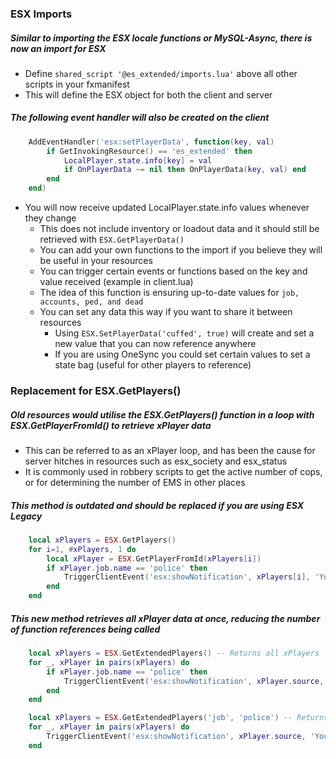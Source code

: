 ### ESX Imports
##### Similar to importing the ESX locale functions or MySQL-Async, there is now an import for ESX
- Define `shared_script '@es_extended/imports.lua'` above all other scripts in your fxmanifest
- This will define the ESX object for both the client and server
##### The following event handler will also be created on the client
```lua
	AddEventHandler('esx:setPlayerData', function(key, val)
		if GetInvokingResource() == 'es_extended' then
			LocalPlayer.state.info[key] = val
			if OnPlayerData ~= nil then OnPlayerData(key, val) end
		end
	end)
  ```
- You will now receive updated LocalPlayer.state.info values whenever they change
  - This does not include inventory or loadout data and it should still be retrieved with `ESX.GetPlayerData()`
  - You can add your own functions to the import if you believe they will be useful in your resources
  - You can trigger certain events or functions based on the key and value received (example in client.lua)
  - The idea of this function is ensuring up-to-date values for `job, accounts, ped, and dead`
  - You can set any data this way if you want to share it between resources
	- Using `ESX.SetPlayerData('cuffed', true)` will create and set a new value that you can now reference anywhere
	- If you are using OneSync you could set certain values to set a state bag (useful for other players to reference)


### Replacement for ESX.GetPlayers()
##### Old resources would utilise the ESX.GetPlayers() function in a loop with ESX.GetPlayerFromId() to retrieve xPlayer data
- This can be referred to as an xPlayer loop, and has been the cause for server hitches in resources such as esx_society and esx_status
- It is commonly used in robbery scripts to get the active number of cops, or for determining the number of EMS in other places
##### This method is outdated and should be replaced if you are using ESX Legacy
```lua
	local xPlayers = ESX.GetPlayers()
	for i=1, #xPlayers, 1 do
		local xPlayer = ESX.GetPlayerFromId(xPlayers[i])
		if xPlayer.job.name == 'police' then
			TriggerClientEvent('esx:showNotification', xPlayers[i], 'You are a cop!')
		end
	end
```
##### This new method retrieves all xPlayer data at once, reducing the number of function references being called
```lua
	local xPlayers = ESX.GetExtendedPlayers() -- Returns all xPlayers
 	for _, xPlayer in pairs(xPlayers) do
		if xPlayer.job.name == 'police' then
			TriggerClientEvent('esx:showNotification', xPlayer.source, 'You are a cop!')
		end
	end

	local xPlayers = ESX.GetExtendedPlayers('job', 'police') -- Returns xPlayers with the police job
 	for _, xPlayer in pairs(xPlayers) do
		TriggerClientEvent('esx:showNotification', xPlayer.source, 'You are a cop!')
	end
```
